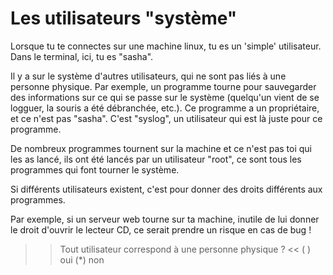 # Les utilisateurs "système"

Lorsque tu te connectes sur une machine linux, tu es un 'simple' utilisateur. Dans le terminal, ici, tu es "sasha".

Il y a sur le système d'autres utilisateurs, qui ne sont pas liés à une personne physique.
Par exemple, un programme tourne pour sauvegarder des informations sur ce qui se passe sur le système (quelqu'un vient de se logguer, la souris a été débranchée, etc.). Ce programme a un propriétaire, et ce n'est pas "sasha". C'est "syslog", un utilisateur qui est là juste pour ce programme.

De nombreux programmes tournent sur la machine et ce n'est pas toi qui les as lancé, ils ont été lancés par un utilisateur "root", ce sont tous les programmes qui font tourner le système.

Si différents utilisateurs existent, c'est pour donner des droits différents aux programmes.

Par exemple, si un serveur web tourne sur ta machine, inutile de lui donner le droit d'ouvrir le lecteur CD, ce serait prendre un risque en cas de bug !

>> Tout utilisateur correspond à une personne physique ? <<
( ) oui
(*) non

